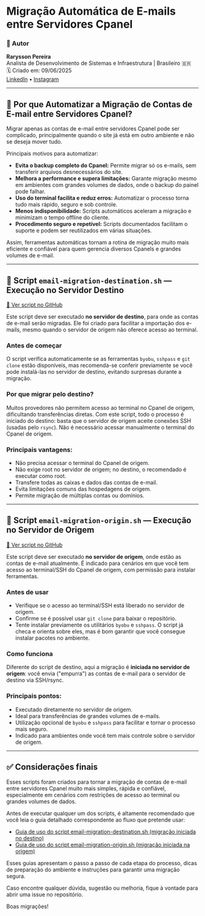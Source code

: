 # Migração Automática de E-mails entre Servidores Cpanel

### 👤 Autor

**Rarysson Pereira**  
Analista de Desenvolvimento de Sistemas e Infraestrutura | Brasileiro 🇧🇷  
🗓️ Criado em: 09/06/2025  
[LinkedIn](https://www.linkedin.com/in/rarysson-pereira?utm_source=share&utm_campaign=share_via&utm_content=profile&utm_medium=android_app) • [Instagram](https://www.instagram.com/raryssonpereira?igsh=MXhhb3N2MW1yNzl3cA==)

---

## 🤔 Por que Automatizar a Migração de Contas de E-mail entre Servidores Cpanel?

Migrar apenas as contas de e-mail entre servidores Cpanel pode ser complicado, principalmente quando o site já está em outro ambiente e não se deseja mover tudo.

Principais motivos para automatizar:

- **Evita o backup completo do Cpanel:** Permite migrar só os e-mails, sem transferir arquivos desnecessários do site.
- **Melhora a performance e supera limitações:** Garante migração mesmo em ambientes com grandes volumes de dados, onde o backup do painel pode falhar.
- **Uso do terminal facilita e reduz erros:** Automatizar o processo torna tudo mais rápido, seguro e sob controle.
- **Menos indisponibilidade:** Scripts automáticos aceleram a migração e minimizam o tempo offline do cliente.
- **Procedimento seguro e repetível:** Scripts documentados facilitam o suporte e podem ser reutilizados em várias situações.

Assim, ferramentas automáticas tornam a rotina de migração muito mais eficiente e confiável para quem gerencia diversos Cpanels e grandes volumes de e-mail.

---

## 🛬 Script `email-migration-destination.sh` — Execução no Servidor Destino  
[🔗 Ver script no GitHub](https://github.com/RaryssonPereira/cpanel-email-migration/blob/main/destination/email-migration-destination.sh)

Este script deve ser executado **no servidor de destino**, para onde as contas de e-mail serão migradas. Ele foi criado para facilitar a importação dos e-mails, mesmo quando o servidor de origem não oferece acesso ao terminal.

### **Antes de começar**

O script verifica automaticamente se as ferramentas `byobu`, `sshpass` e `git clone` estão disponíveis, mas recomenda-se conferir previamente se você pode instalá-las no servidor de destino, evitando surpresas durante a migração.

### **Por que migrar pelo destino?**

Muitos provedores não permitem acesso ao terminal no Cpanel de origem, dificultando transferências diretas. Com este script, todo o processo é iniciado do destino: basta que o servidor de origem aceite conexões SSH (usadas pelo `rsync`). Não é necessário acessar manualmente o terminal do Cpanel de origem.

### **Principais vantagens:**

- Não precisa acessar o terminal do Cpanel de origem.
- Não exige root no servidor de origem; no destino, o recomendado é executar como root.
- Transfere todas as caixas e dados das contas de e-mail.
- Evita limitações comuns das hospedagens de origem.
- Permite migração de múltiplas contas ou domínios.

---

## 🚀 Script `email-migration-origin.sh` — Execução no Servidor de Origem  
[🔗 Ver script no GitHub](https://github.com/RaryssonPereira/cpanel-email-migration/blob/main/origin/email-migration-origin.sh)

Este script deve ser executado **no servidor de origem**, onde estão as contas de e-mail atualmente. É indicado para cenários em que você tem acesso ao terminal/SSH do Cpanel de origem, com permissão para instalar ferramentas.

### **Antes de usar**

- Verifique se o acesso ao terminal/SSH está liberado no servidor de origem.
- Confirme se é possível usar `git clone` para baixar o repositório.
- Tente instalar previamente os utilitários `byobu` e `sshpass`. O script já checa e orienta sobre eles, mas é bom garantir que você consegue instalar pacotes no ambiente.

### **Como funciona**

Diferente do script de destino, aqui a migração é **iniciada no servidor de origem**: você envia ("empurra") as contas de e-mail para o servidor de destino via SSH/rsync.

### **Principais pontos:**
- Executado diretamente no servidor de origem.
- Ideal para transferências de grandes volumes de e-mails.
- Utilização opcional de `byobu` e `sshpass` para facilitar e tornar o processo mais seguro.
- Indicado para ambientes onde você tem mais controle sobre o servidor de origem.

---

## ✅ Considerações finais

Esses scripts foram criados para tornar a migração de contas de e-mail entre servidores Cpanel muito mais simples, rápida e confiável, especialmente em cenários com restrições de acesso ao terminal ou grandes volumes de dados.  

Antes de executar qualquer um dos scripts, é altamente recomendado que você leia o guia detalhado correspondente ao fluxo que pretende usar:

- [Guia de uso do script email-migration-destination.sh (migração iniciada no destino)](https://github.com/RaryssonPereira/cpanel-email-migration/blob/main/destination/guide.md)
- [Guia de uso do script email-migration-origin.sh (migração iniciada na origem)](https://github.com/RaryssonPereira/cpanel-email-migration/blob/main/origin/guide.md)

Esses guias apresentam o passo a passo de cada etapa do processo, dicas de preparação do ambiente e instruções para garantir uma migração segura.

Caso encontre qualquer dúvida, sugestão ou melhoria, fique à vontade para abrir uma issue no repositório.

Boas migrações!
